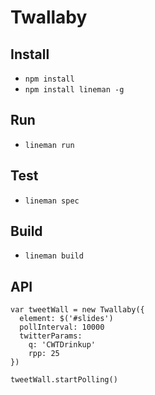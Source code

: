# Twallaby

## Install

* `npm install`
* `npm install lineman -g`

## Run

* `lineman run`

## Test

* `lineman spec`

## Build

* `lineman build`

## API

    var tweetWall = new Twallaby({
      element: $('#slides')
      pollInterval: 10000
      twitterParams:
        q: 'CWTDrinkup'
        rpp: 25
    })

    tweetWall.startPolling()
